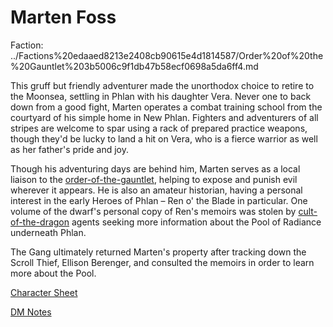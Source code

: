 # Marten Foss

Faction: ../Factions%20edaaed8213e2408cb90615e4d1814587/Order%20of%20the%20Gauntlet%203b5006c9f1db47b58ecf0698a5da6ff4.md

This gruff but friendly adventurer made the unorthodox choice to retire to the Moonsea, settling in Phlan with his daughter Vera. Never one to back down from a good fight, Marten operates a combat training school from the courtyard of his simple home in New Phlan. Fighters and adventurers of all stripes are welcome to spar using a rack of prepared practice weapons, though they'd be lucky to land a hit on Vera, who is a fierce warrior as well as her father's pride and joy.

Though his adventuring days are behind him, Marten serves as a local liaison to the [order-of-the-gauntlet](../factions/order-of-the-gauntlet.md), helping to expose and punish evil wherever it appears. He is also an amateur historian, having a personal interest in the early Heroes of Phlan – Ren o' the Blade in particular. One volume of the dwarf's personal copy of Ren's memoirs was stolen by [cult-of-the-dragon](../factions/cult-of-the-dragon.md) agents seeking more information about the Pool of Radiance underneath Phlan.

The Gang ultimately returned Marten's property after tracking down the Scroll Thief, Ellison Berenger, and consulted the memoirs in order to learn more about the Pool. 

[Character Sheet](Character%20Sheet.md)

[DM Notes](../campaign/pcs/declan-truefire/DM%20Notes.md)